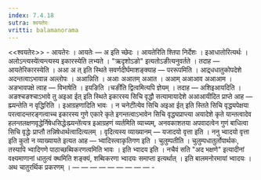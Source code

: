 ```yaml
---
index: 7.4.18
sutra: श्वयतेरः
vritti: balamanorama
---
```


<<श्वयतेरः>> - आयतेरः । आयतेः —  अ इति च्छेदः । आयतेरिति श्तिपा निर्देशः । इआधातोरित्यर्थः ।अलोऽन्त्यस्ये॑त्यन्त्यस्य इकारस्येति लभ्यते । "ऋदृशोऽङो" इत्यतोऽङीत्यनुवर्तते । तदाह — आयतेरिकारस्येति । अआ अ त् इति स्थिते सवर्णदीर्घमाशङ्क्याह — पररूपमिति । आद्र्धधातुकोपदेशे अदन्तत्वाऽभावान्न अल्लोपः । अआन्निति । अआः अआतम् अआत । अआम् अआआव अआआम । अङभावपक्षे त्वाह — विभाषेति । इयङिति ।चङी॑ति द्वित्वमित्यपि ज्ञेयम् । तदाह — अशिइआयदिति । अङश्चङश्चाऽभावे तु अइआ ईत् इति स्थिते इकारस्य सिचि वृद्धौ सत्यामायादेशे अआआयीदित प्राप्ते आह —  ह्म्यन्तेति न वृद्धिरिति । इआग्रहणादिति भावः । न चनेटी॑त्येव सिचि अइआ ईत् इति स्तिते सिचि वृद्ध्यपेक्षया परत्वादन्तरङ्गत्वाच्च इकारस्य गुणे एकारे कृते इगन्तत्वाऽभावेन सिचि वृद्ध्यप्राप्त्या अयादेशे कृते यान्तत्वादेव हलन्तलक्षणवृद्धेर्निषेधसिद्धेःह्म्यन्ते॑त्यत्र इआग्रहणं व्यर्तमिति व्याच्यम्, अनवकाशतया अपवादत्वेन गुणं बाधित्वा सिचि वृद्धेः प्राप्तौ तन्निषेधार्थत्वादित्यलम् । वृदित्यस्य व्याख्यानम् —  यजादयो वृत्ता इति । ननु भ्वादयो वृत्ता इति कुतो न व्याख्यायते इत्यत आह —  भ्वादिस्त्वाकृतिगण इति । चुलुम्पतीति । चुलुम्पधातुर्लोपार्थकः, तस्यापि भ्वादिगणे पाठाच्छब्विकरणत्वमिति भावः । इति भ्वादय इति । नचैवं सति "अद भक्षणे" इत्यादीनां वक्ष्यमाणानां धातुत्वं क्थमिति शङ्क्यं, शब्विकरणा भ्वादयः समाप्ता इत्यर्थात् । इति बालमनोरमायां भ्वादयः ।अथ चातुरर्थिक प्रकरणम् । —  —  —  —  —  —  —  —  — -